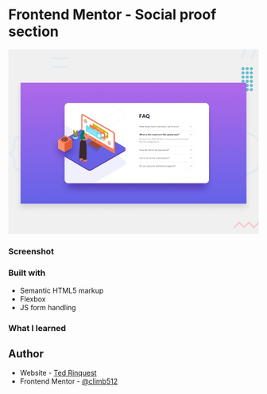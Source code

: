 # Frontend Mentor - Social proof section

![Design preview for the FAQ accordion card coding challenge](./design/desktop-preview.jpg)

### Screenshot



### Built with

- Semantic HTML5 markup
- Flexbox
- JS form handling

### What I learned



## Author

- Website - [Ted Rinquest](https://cnxwebdesign.com/)
- Frontend Mentor - [@climb512](https://www.frontendmentor.io/profile/climb512)